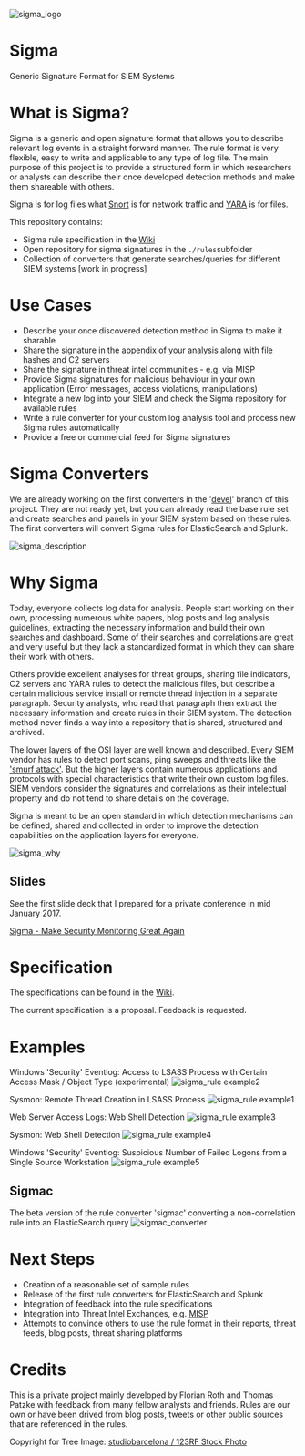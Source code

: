![sigma_logo](./images/Sigma_0.3.png)

# Sigma
Generic Signature Format for SIEM Systems

# What is Sigma?

Sigma is a generic and open signature format that allows you to describe relevant log events in a straight forward manner. The rule format is very flexible, easy to write and applicable to any type of log file. The main purpose of this project is to provide a structured form in which researchers or analysts can describe their once developed detection methods and make them shareable with others.

Sigma is for log files what [Snort](https://www.snort.org/) is for network traffic and [YARA](https://github.com/VirusTotal/yara) is for files.   

This repository contains:

* Sigma rule specification in the [Wiki](https://github.com/Neo23x0/sigma/wiki/Specification)
* Open repository for sigma signatures in the ```./rules```subfolder
* Collection of converters that generate searches/queries for different SIEM systems [work in progress]

# Use Cases

* Describe your once discovered detection method in Sigma to make it sharable 
* Share the signature in the appendix of your analysis along with file hashes and C2 servers
* Share the signature in threat intel communities - e.g. via MISP
* Provide Sigma signatures for malicious behaviour in your own application (Error messages, access violations, manipulations) 
* Integrate a new log into your SIEM and check the Sigma repository for available rules
* Write a rule converter for your custom log analysis tool and process new Sigma rules automatically
* Provide a free or commercial feed for Sigma signatures

# Sigma Converters

We are already working on the first converters in the '[devel](https://github.com/Neo23x0/sigma/tree/devel-sigmac/tools)' branch of this project. They are not ready yet, but you can already read the base rule set and create searches and panels in your SIEM system based on these rules. The first converters will convert Sigma rules for ElasticSearch and Splunk. 

![sigma_description](./images/Sigma-description.png)

# Why Sigma

Today, everyone collects log data for analysis. People start working on their own, processing numerous white papers, blog posts and log analysis guidelines, extracting the necessary information and build their own searches and dashboard. Some of their searches and correlations are great and very useful but they lack a standardized format in which they can share their work with others. 

Others provide excellent analyses for threat groups, sharing file indicators, C2 servers and YARA rules to detect the malicious files, but describe a certain malicious service install or remote thread injection in a separate paragraph. Security analysts, who read that paragraph then extract the necessary information and create rules in their SIEM system. The detection method never finds a way into a repository that is shared, structured and archived. 

The lower layers of the OSI layer are well known and described. Every SIEM vendor has rules to detect port scans, ping sweeps and threats like the ['smurf attack'](https://en.wikipedia.org/wiki/Smurf_attack). But the higher layers contain numerous applications and protocols  with special characteristics that write their own custom log files. SIEM vendors consider the signatures and correlations as their intelectual property and do not tend to share details on the coverage. 

Sigma is meant to be an open standard in which detection mechanisms can be defined, shared and collected in order to improve the detection capabilities on the application layers for everyone. 

![sigma_why](./images/Problem_OSI_v01.png)

## Slides

See the first slide deck that I prepared for a private conference in mid January 2017.

[Sigma - Make Security Monitoring Great Again](https://www.slideshare.net/secret/gvgxeXoKblXRcA)

# Specification

The specifications can be found in the [Wiki](https://github.com/Neo23x0/sigma/wiki/Specification). 

The current specification is a proposal. Feedback is requested.

# Examples

Windows 'Security' Eventlog: Access to LSASS Process with Certain Access Mask / Object Type (experimental)
![sigma_rule example2](./images/Sigma_rule_example2.png)

Sysmon: Remote Thread Creation in LSASS Process
![sigma_rule example1](./images/Sigma_rule_example1.png)

Web Server Access Logs: Web Shell Detection
![sigma_rule example3](./images/Sigma_rule_example3.png)

Sysmon: Web Shell Detection
![sigma_rule example4](./images/Sigma_rule_example4.png)

Windows 'Security' Eventlog: Suspicious Number of Failed Logons from a Single Source Workstation
![sigma_rule example5](./images/Sigma_rule_example5.png)

## Sigmac

The beta version of the rule converter 'sigmac' converting a non-correlation rule into an ElasticSearch query
![sigmac_converter](./images/Sigmac-win_susp_rc4_kerberos.png)

# Next Steps 

* Creation of a reasonable set of sample rules
* Release of the first rule converters for ElasticSearch and Splunk
* Integration of feedback into the rule specifications
* Integration into Threat Intel Exchanges, e.g. [MISP](http://www.misp-project.org/)
* Attempts to convince others to use the rule format in their reports, threat feeds, blog posts, threat sharing platforms

# Credits

This is a private project mainly developed by Florian Roth and Thomas Patzke with feedback from many fellow analysts and friends. Rules are our own or have been drived from blog posts, tweets or other public sources that are referenced in the rules.   

Copyright for Tree Image: [studiobarcelona / 123RF Stock Photo](http://www.123rf.com/profile_studiobarcelona)
